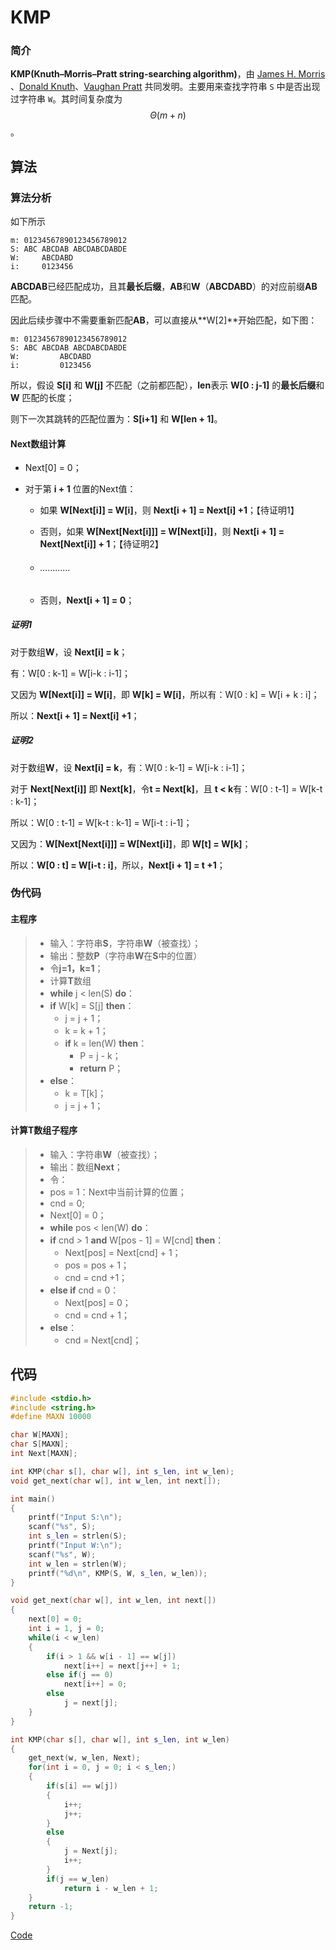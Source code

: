 # KMP

### 简介

**KMP(Knuth–Morris–Pratt string-searching algorithm)**，由 [James H. Morris](https://en.wikipedia.org/wiki/James_H._Morris) 、[Donald Knuth](https://en.wikipedia.org/wiki/Donald_Knuth)、[Vaughan Pratt](https://en.wikipedia.org/wiki/Vaughan_Pratt) 共同发明。主要用来查找字符串 `S` 中是否出现过字符串 `W`。其时间复杂度为 $$Θ(m+n)$$。



## 算法

### 算法分析

如下所示

```
m: 01234567890123456789012
S: ABC ABCDAB ABCDABCDABDE
W:     ABCDABD
i:     0123456
```

**ABCDAB**已经匹配成功，且其**最长后缀**，**AB**和**W**（**ABCDABD**）的对应前缀**AB**匹配。

因此后续步骤中不需要重新匹配**AB**，可以直接从**W[2]**开始匹配，如下图：

```
m: 01234567890123456789012
S: ABC ABCDAB ABCDABCDABDE
W:         ABCDABD
i:         0123456
```

所以，假设 **S[i]** 和 **W[j]** 不匹配（之前都匹配），**len**表示 **W[0 : j-1]** 的**最长后缀**和 **W** 匹配的长度；

则下一次其跳转的匹配位置为：**S[i+1]** 和 **W[len + 1]**。



#### Next数组计算

* Next[0] = 0；

* 对于第 **i + 1** 位置的Next值：

  * 如果 **W[Next[i]] = W[i]**，则 **Next[i + 1] = Next[i] +1**；【待证明1】

  * 否则，如果 **W[Next[Next[i]]] = W[Next[i]]**，则 **Next[i + 1] = Next[Next[i]] + 1**；【待证明2】

  * ###### …………

  * 否则，**Next[i + 1] = 0**；



##### 证明1

对于数组**W**，设 **Next[i] = k**；

有：W[0 : k-1] = W[i-k : i-1]；

又因为 **W[Next[i]] = W[i]**，即 **W[k] = W[i]**，所以有：W[0 : k] = W[i + k : i]；

所以：**Next[i + 1] = Next[i] +1**；



##### 证明2

对于数组**W**，设 **Next[i] = k**，有：W[0 : k-1] = W[i-k : i-1]；

对于 **Next[Next[i]]** 即 **Next[k]**，令**t = Next[k]**，且 **t < k**有：W[0 : t-1] = W[k-t : k-1]；

所以：W[0 : t-1] = W[k-t : k-1] = W[i-t : i-1]；

又因为：**W[Next[Next[i]]] = W[Next[i]]**，即 **W[t] = W[k]**；

所以：**W[0 : t] = W[i-t : i]**，所以，**Next[i + 1] = t +1**；



### 伪代码

#### 主程序

>* 输入：字符串**S**，字符串**W**（被查找）；
>* 输出：整数**P**（字符串**W**在**S**中的位置）
>* 令**j=1，k=1**；
>* 计算**T**数组
>* **while** j < len(S) **do**：
>  * **if** W[k] = S[j] **then**：
>    * j = j + 1；
>    * k = k + 1；
>    * **if** k = len(W) **then**：
>      * P = j - k；
>      * **return** P；
>  * **else**：
>    * k = T[k]；
>    * j = j + 1；

#### 计算T数组子程序

>* 输入：字符串**W**（被查找）；
>* 输出：数组**Next**；
>* 令：
>  * pos = 1：Next中当前计算的位置；
>  * cnd = 0;
>* Next[0] = 0；
>* **while** pos < len(W) **do**：
>  * **if** cnd > 1 **and** W[pos - 1] = W[cnd] **then**：
>    * Next[pos] = Next[cnd] + 1；
>    * pos = pos + 1；
>    * cnd = cnd +1；
>  * **else if** cnd = 0：
>    * Next[pos] = 0；
>    * cnd = cnd + 1；
>  * **else**：
>    * cnd = Next[cnd]；



## 代码

~~~c++
#include <stdio.h>
#include <string.h>
#define MAXN 10000

char W[MAXN];
char S[MAXN];
int Next[MAXN];

int KMP(char s[], char w[], int s_len, int w_len);
void get_next(char w[], int w_len, int next[]);

int main()
{
    printf("Input S:\n");
    scanf("%s", S);
    int s_len = strlen(S);
    printf("Input W:\n");
    scanf("%s", W);
    int w_len = strlen(W);
    printf("%d\n", KMP(S, W, s_len, w_len));
}

void get_next(char w[], int w_len, int next[])
{
    next[0] = 0;
    int i = 1, j = 0;
    while(i < w_len)
    {
        if(i > 1 && w[i - 1] == w[j])
            next[i++] = next[j++] + 1;
        else if(j == 0)
            next[i++] = 0;
        else
            j = next[j];
    }
}

int KMP(char s[], char w[], int s_len, int w_len)
{
    get_next(w, w_len, Next);
    for(int i = 0, j = 0; i < s_len;)
    {
        if(s[i] == w[j])
        {
            i++;
            j++;
        }
        else
        {
            j = Next[j];
            i++;
        } 
        if(j == w_len)
            return i - w_len + 1;
    }
    return -1;
}
~~~

[Code](https://github.com/baowj-678/Cpp/tree/master/Algorithm/KMP)

